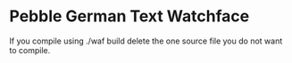 Pebble German Text Watchface
==================

If you compile using ./waf build delete the one source file you do not want to compile.